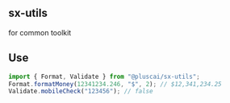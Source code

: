 ## sx-utils
for common toolkit

## Use
```js
import { Format, Validate } from "@pluscai/sx-utils";
Format.formatMoney(12341234.246, "$", 2); // $12,341,234.25
Validate.mobileCheck("123456"); // false
```

